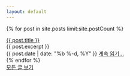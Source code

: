 ```yaml
--- 
layout: default 
--- 
```

{% for post in site.posts limit:site.postCount %}
<div class="post">
  <div class="post__meta">
    <div class="post__title"><a href="{{ post.url | prepend: site.baseurl }}">{{ post.title }}</a></div>
    <div class="post__text">
      {{ post.excerpt }}
    </div>
    <div class="post__postfix">
      <span class="post__date">{{ post.date | date: "%b %-d, %Y" }}</span>
      <span class="post__postfix--separator"></span>
      <a href="{{ post.url | prepend: site.baseurl | prepend: site.url }}" title="{{ post.title}}">계속 읽기...</a>
    </div>
  </div>
</div>
{% endfor %}
<div class="more_posts">
  <a href="{{ '/archive' | prepend: site.baseurl | prepend: site.url }}">모든 글 보기</a>
</div>